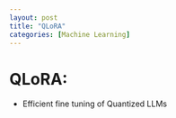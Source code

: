 ```yaml
---
layout: post
title: "QLoRA"
categories: [Machine Learning]
---
```


# QLoRA:
- Efficient fine tuning of Quantized LLMs

